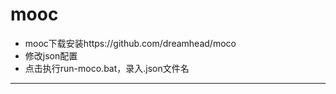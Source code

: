 # mooc   
  
* mooc下载安装https://github.com/dreamhead/moco
* 修改json配置
* 点击执行run-moco.bat，录入.json文件名
---
